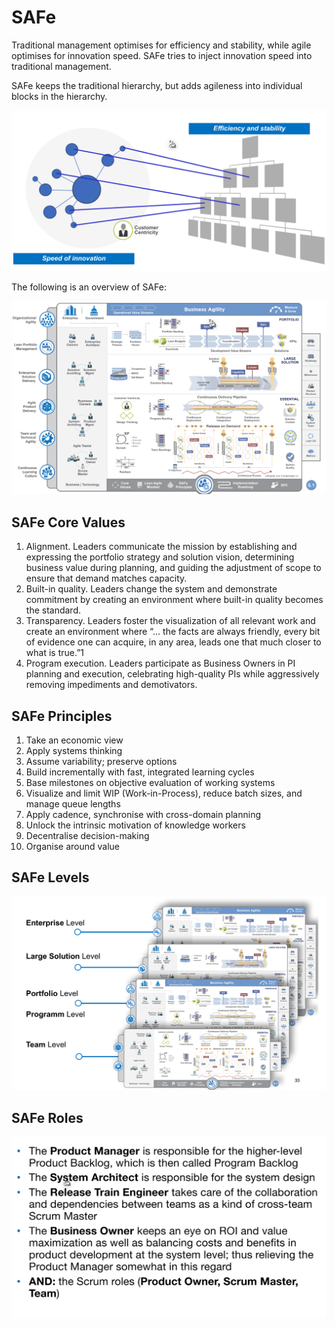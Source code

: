 # SAFe

Traditional management optimises for efficiency and stability, while agile optimises for innovation speed. SAFe tries to inject innovation speed into traditional management.

SAFe keeps the traditional hierarchy, but adds agileness into individual blocks in the hierarchy.

![image-20230406090241961](res/SAFe/image-20230406090241961.png)

The following is an overview of SAFe:

![image-20230406091242467](res/SAFe/image-20230406091242467.png)

## SAFe Core Values

1. Alignment. Leaders communicate the mission by establishing and
expressing the portfolio strategy and solution vision, determining
business value during planning, and guiding the adjustment of scope
to ensure that demand matches capacity.
2. Built-in quality. Leaders change the system and demonstrate
commitment by creating an environment where built-in quality
becomes the standard.
3. Transparency. Leaders foster the visualization of all relevant work
and create an environment where “… the facts are always friendly,
every bit of evidence one can acquire, in any area, leads one that
much closer to what is true.”1
4. Program execution. Leaders participate as Business Owners in PI
planning and execution, celebrating high-quality PIs while
aggressively removing impediments and demotivators.

## SAFe Principles
1. Take an economic view
2. Apply systems thinking
3. Assume variability; preserve options
4. Build incrementally with fast, integrated learning cycles
5. Base milestones on objective evaluation of working systems
6. Visualize and limit WIP (Work-in-Process), reduce batch sizes, and
manage queue lengths
7. Apply cadence, synchronise with cross-domain planning
8. Unlock the intrinsic motivation of knowledge workers
9. Decentralise decision-making
10. Organise around value

## SAFe Levels

![image-20230406091700167](res/SAFe/image-20230406091700167.png)

## SAFe Roles

![image-20230406092207231](res/SAFe/image-20230406092207231.png)